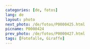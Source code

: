 ```yaml
---
categories: [de, fotos]
lang: de
layout: photo
next_photo: /de/fotos/P0000425.html
picname: P0000424
prev_photo: /de/fotos/P0000427.html
tags: [Fotofalle, Giraffe]
---
```

